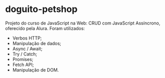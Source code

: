 # doguito-petshop

Projeto do curso de JavaScript na Web: CRUD com JavaScript Assíncrono, oferecido pela Alura.
Foram utilizados:
- Verbos HTTP;
- Manipulação de dados;
- Async / Await;
- Try / Catch;
- Promises;
- Fetch API;
- Manipulação de DOM.
